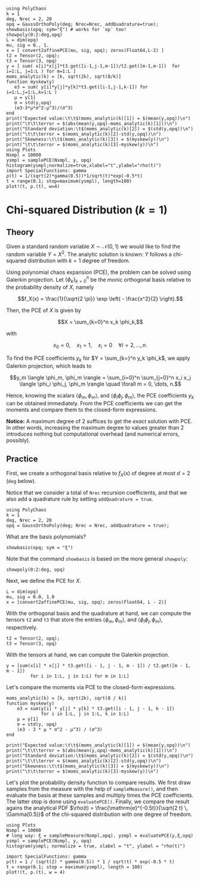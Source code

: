 ```@setup mysetup
using PolyChaos
k = 1
deg, Nrec = 2, 20
opq = GaussOrthoPoly(deg; Nrec=Nrec, addQuadrature=true);
showbasis(opq; sym="ξ") # works for `op` too!
showpoly(0:2:deg,opq)
L = dim(opq)
mu, sig = 0., 1.
x = [ convert2affinePCE(mu, sig, opq); zeros(Float64,L-2) ]
t2 = Tensor(2, opq);
t3 = Tensor(3, opq)
y = [ sum( x[i]*x[j]*t3.get([i-1,j-1,m-1])/t2.get([m-1,m-1])  for i=1:L, j=1:L ) for m=1:L ]
moms_analytic(k) = [k, sqrt(2k), sqrt(8/k)]
function myskew(y)
   e3 = sum( y[i]*y[j]*y[k]*t3.get([i-1,j-1,k-1]) for i=1:L,j=1:L,k=1:L )
   μ = y[1]
   σ = std(y,opq)
   (e3-3*μ*σ^2-μ^3)/(σ^3)
end
print("Expected value:\t\t$(moms_analytic(k)[1]) = $(mean(y,opq))\n")
print("\t\t\terror = $(abs(mean(y,opq)-moms_analytic(k)[1]))\n")
print("Standard deviation:\t$(moms_analytic(k)[2]) = $(std(y,opq))\n")
print("\t\t\terror = $(moms_analytic(k)[2]-std(y,opq))\n")
print("Skewness:\t\t$(moms_analytic(k)[3]) = $(myskew(y))\n")
print("\t\t\terror = $(moms_analytic(k)[3]-myskew(y))\n")
using Plots
Nsmpl = 10000
ysmpl = samplePCE(Nsmpl, y, opq)
histogram(ysmpl;normalize=true,xlabel="t",ylabel="rho(t)")
import SpecialFunctions: gamma
ρ(t) = 1/(sqrt(2)*gamma(0.5))*1/sqrt(t)*exp(-0.5*t)
t = range(0.1; stop=maximum(ysmpl), length=100)
plot!(t, ρ.(t), w=4)
```

# Chi-squared Distribution ($k=1$)

## Theory

Given a standard random variable $X \sim \mathcal{N}(0,1)$ we would like to find the random variable $Y = X^2$.
The analytic solution is known: $Y$ follows a chi-squared distribution with $k=1$ degree of freedom.

Using polynomial chaos expansion (PCE), the problem can be solved using Galerkin projection.
Let $\{\phi_k \}_{k=0}^{n}$ be the monic orthogonal basis relative to the probability density of $X$, namely

```math
f_X(x) = \frac{1}{\sqrt{2 \pi}} \exp \left( - \frac{x^2}{2} \right).
```

Then, the PCE of $X$ is given by

```math
X = \sum_{k=0}^n x_k \phi_k,
```

with

```math
x_0 = 0, \quad x_1 = 1, \quad x_i = 0 \quad \forall i =2,\dots,n.
```

To find the PCE coefficients $y_k$ for $Y = \sum_{k=}^n y_k \phi_k$, we apply Galerkin projection, which leads to

```math
y_m \langle \phi_m, \phi_m \rangle = \sum_{i=0}^n \sum_{j=0}^n x_i x_j \langle \phi_i \phi_j, \phi_m \rangle \quad \forall m = 0, \dots, n.
```

Hence, knowing the scalars $\langle \phi_m, \phi_m \rangle$, and $\langle \phi_i \phi_j, \phi_m \rangle$, the PCE coefficients $y_k$ can be obtained immediately.
From the PCE coefficients we can get the moments and compare them to the closed-form expressions.

__Notice:__ A maximum degree of 2 suffices to get the *exact* solution with PCE.
In other words, increasing the maximum degree to values greater than 2 introduces nothing but computational overhead (and numerical errors, possibly).

## Practice

First, we create a orthogonal basis relative to $f_X(x)$ of degree at most $d=2$ (`deg` below).

Notice that we consider a total of `Nrec` recursion coefficients, and that we also add a quadrature rule by setting `addQuadrature = true`.

```@example mysetup
using PolyChaos
k = 1
deg, Nrec = 2, 20
opq = GaussOrthoPoly(deg; Nrec = Nrec, addQuadrature = true);
```

What are the basis polynomials?

```@example mysetup
showbasis(opq; sym = "ξ")
```

Note that the command `showbasis` is based on the more general `showpoly`:

```@example mysetup
showpoly(0:2:deg, opq)
```

Next, we define the PCE for $X$.

```@example mysetup
L = dim(opq)
mu, sig = 0.0, 1.0
x = [convert2affinePCE(mu, sig, opq); zeros(Float64, L - 2)]
```

With the orthogonal basis and the quadrature at hand, we can compute the tensors `t2` and `t3` that store the entries $\langle \phi_m, \phi_m \rangle$, and $\langle \phi_i \phi_j, \phi_m \rangle$, respectively.

```@example mysetup
t2 = Tensor(2, opq);
t3 = Tensor(3, opq)
```

With the tensors at hand, we can compute the Galerkin projection.

```@example mysetup
y = [sum(x[i] * x[j] * t3.get([i - 1, j - 1, m - 1]) / t2.get([m - 1, m - 1])
         for i in 1:L, j in 1:L) for m in 1:L]
```

Let's compare the moments via PCE to the closed-form expressions.

```@example mysetup
moms_analytic(k) = [k, sqrt(2k), sqrt(8 / k)]
function myskew(y)
    e3 = sum(y[i] * y[j] * y[k] * t3.get([i - 1, j - 1, k - 1])
             for i in 1:L, j in 1:L, k in 1:L)
    μ = y[1]
    σ = std(y, opq)
    (e3 - 3 * μ * σ^2 - μ^3) / (σ^3)
end

print("Expected value:\t\t$(moms_analytic(k)[1]) = $(mean(y,opq))\n")
print("\t\t\terror = $(abs(mean(y,opq)-moms_analytic(k)[1]))\n")
print("Standard deviation:\t$(moms_analytic(k)[2]) = $(std(y,opq))\n")
print("\t\t\terror = $(moms_analytic(k)[2]-std(y,opq))\n")
print("Skewness:\t\t$(moms_analytic(k)[3]) = $(myskew(y))\n")
print("\t\t\terror = $(moms_analytic(k)[3]-myskew(y))\n")
```

Let's plot the probability density function to compare results.
We first draw samples from the measure with the help of `sampleMeasure()`, and then evaluate the basis at these samples and multiply times the PCE coefficients.
The latter stop is done using `evaluatePCE()`.
Finally, we compare the result agains the analytical PDF $\rho(t) = \frac{\mathrm{e}^{-0.5t}}{\sqrt{2 t} \, \Gamma(0.5)}$ of the chi-squared distribution with one degree of freedom.

```@example mysetup
using Plots
Nsmpl = 10000
# long way: ξ = sampleMeasure(Nsmpl,opq), ysmpl = evaluatePCE(y,ξ,opq)
ysmpl = samplePCE(Nsmpl, y, opq)
histogram(ysmpl; normalize = true, xlabel = "t", ylabel = "rho(t)")

import SpecialFunctions: gamma
ρ(t) = 1 / (sqrt(2) * gamma(0.5)) * 1 / sqrt(t) * exp(-0.5 * t)
t = range(0.1; stop = maximum(ysmpl), length = 100)
plot!(t, ρ.(t), w = 4)
```
